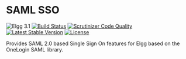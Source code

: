 SAML SSO
========

![Elgg 3.1](https://img.shields.io/badge/Elgg-3.1-green.svg)
[![Build Status](https://scrutinizer-ci.com/g/ColdTrick/saml_sso/badges/build.png?b=master)](https://scrutinizer-ci.com/g/ColdTrick/saml_sso/build-status/master)
[![Scrutinizer Code Quality](https://scrutinizer-ci.com/g/ColdTrick/saml_sso/badges/quality-score.png?b=master)](https://scrutinizer-ci.com/g/ColdTrick/saml_sso/?branch=master)
[![Latest Stable Version](https://poser.pugx.org/coldtrick/saml_sso/v/stable.svg)](https://packagist.org/packages/coldtrick/saml_sso)
[![License](https://poser.pugx.org/coldtrick/saml_sso/license.svg)](https://packagist.org/packages/coldtrick/saml_sso)

Provides SAML 2.0 based Single Sign On features for Elgg based on the OneLogin SAML library. 
